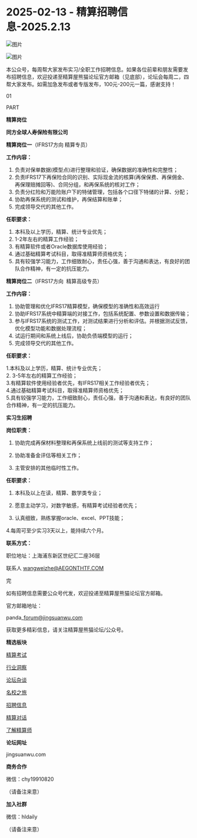 # 2025-02-13 - 精算招聘信息-2025.2.13

![图片](https://mmbiz.qpic.cn/mmbiz_jpg/PVTr5cqOmdsiaicIRGthO3IhpdkibrFUWVU1xAtP9ZY24c0vAhCVJo55thjfrfia19NvibyVvich2UW9I8vGCty5LxNw/640?wx_fmt=jpeg&tp=webp&wxfrom=5&wx_lazy=1)

![图片](https://mmbiz.qpic.cn/mmbiz_png/7QRTvkK2qC63c02mKcsfAaJ8sNcicTvg22UkHHibvKiasFS9FS6E4FeV0Dibe7as7h4tm8p7EfNfI06adlGbL2icYjw/640?wx_fmt=png&tp=webp&wxfrom=5&wx_lazy=1)

本公众号，每周帮大家发布实习/全职工作招聘信息。如果各位前辈和朋友需要发布招聘信息，欢迎投递至精算屋熊猫论坛官方邮箱（见底部），论坛会每周二，四帮大家发布。如需加急发布或者专版发布，100元-200元一篇，感谢支持！

01

PART

**精算岗位**

**同方全球人寿保险有限公司**

**精算岗位一**（IFRS17方向 精算专员）

**工作内容：**

1. 负责对保单数据(模型点)进行整理和验证，确保数据的准确性和完整性；
2. 负责IFRS17下再保险合同的识别、实际现金流的核算(再保保费、再保佣金、再保理赔摊回等)、合同分组，和再保系统的核对工作；
3. 负责分红险和万能险账户下的特储管理，包括各个口径下特储的计算、分配；
4. 协助再保系统的测试和维护，再保结算和账单；
5. 完成领导交代的其他工作。

**任职要求：**

1. 本科及以上学历，精算、统计专业优先；
2. 1-2年左右的精算工作经验；
3. 有精算软件或者Oracle数据库使用经验；
4. 通过基础精算考试科目，取得准精算师资格优先；
5. 具有较强学习能力，工作细致耐心，责任心强，善于沟通和表达，有良好的团队合作精神，有一定的抗压能力。

**精算岗位二**（IFRS17方向  精算高级专员）

**工作内容：**

1. 协助管理和优化IFRS17精算模型，确保模型的准确性和高效运行
2. 协助IFRS17系统中精算端的对接工作，包括系统配置、参数设置和数据传输；
3. 参与IFRS17系统的测试工作，对测试结果进行分析和评估。并根据测试反馈，优化模型功能和数据处理流程；
4. 试运行期间和系统上线后，协助负债端模型的运行；
5. 完成领导交代的其他工作。

**任职要求：**

1.本科及以上学历，精算、统计专业优先；  
2. 3-5年左右的精算工作经验；  
3.有精算软件使用经验者优先，有IFRS17相关工作经验者优先；  
4.通过基础精算考试科目，取得准精算师资格优先；  
5.具有较强学习能力，工作细致耐心，责任心强，善于沟通和表达，有良好的团队合作精神，有一定的抗压能力。

**实习生招聘**

**岗位职责：**

1. 协助完成再保材料整理和再保系统上线前的测试等支持工作；

2. 协助准备金评估等相关工作；

3. 主管安排的其他临时性工作。

**任职要求：**

1. 本科及以上在读，精算、数学类专业；

2. 愿意主动学习，对数字敏感，有精算考试经验者优先；

3. 认真细致，熟练掌握oracle、excel、PPT技能；

4.每周可至少实习3天以上，能持续六个月。

**联系方式：**

职位地址：上海浦东新区世纪汇二座36层

联系人 wangweizhe@AEGONTHTF.COM


完

如有招聘信息需要公众号代发，欢迎投递至精算屋熊猫论坛官方邮箱。

官方邮箱地址：

panda\_forum@jingsuanwu.com

获取更多精彩信息，请关注精算屋熊猫论坛/公众号。

**精选板块**

[精算考试](https://mp.weixin.qq.com/mp/appmsgalbum?__biz=Mzg5NzkwMTMzMA==&action=getalbum&album_id=2804960172988448769#wechat_redirect)

[行业洞察](https://mp.weixin.qq.com/mp/appmsgalbum?__biz=Mzg5NzkwMTMzMA==&action=getalbum&album_id=2804965799378829313#wechat_redirect)

[论坛杂谈](https://mp.weixin.qq.com/mp/appmsgalbum?__biz=Mzg5NzkwMTMzMA==&action=getalbum&album_id=2804979947286315009#wechat_redirect)

[名校之旅](https://mp.weixin.qq.com/mp/appmsgalbum?__biz=Mzg5NzkwMTMzMA==&action=getalbum&album_id=2804975288236654595#wechat_redirect)

[招聘信息](https://mp.weixin.qq.com/mp/appmsgalbum?__biz=Mzg5NzkwMTMzMA==&action=getalbum&album_id=2809916434738069507#wechat_redirect)

[精算对话](https://mp.weixin.qq.com/mp/appmsgalbum?__biz=Mzg5NzkwMTMzMA==&action=getalbum&album_id=3028246288796221446#wechat_redirect)

[了解精算师](https://mp.weixin.qq.com/mp/appmsgalbum?__biz=Mzg5NzkwMTMzMA==&action=getalbum&album_id=2804971247444180995#wechat_redirect)

**论坛网址**

jingsuanwu.com

**商务合作**

微信：chy19910820

（请备注来意）

**加入社群**

微信：hldaily

（请备注来意）